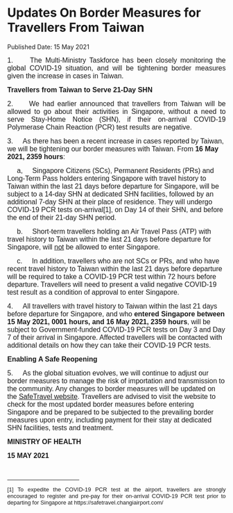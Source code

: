 <html>
    <meta http-equiv="Content-Type" content="text/html; charset=utf-8"/>
    <meta charset="utf-8"/>
    <title>Updates On Border Measures for Travellers From Taiwan</title>
    <body><h1>Updates On Border Measures for Travellers From Taiwan</h1>
    <p>Published Date: 15 May 2021</p> <p style="text-align: justify;"><span style="font-family: Arial; font-size: 16px;">1.&nbsp; &nbsp; &nbsp;The Multi-Ministry Taskforce has been closely monitoring the global COVID-19 situation, and will be tightening border measures given the increase in cases in Taiwan. </span></p> <p style="text-align: justify;"><span style="font-size: 16px; font-family: Arial;"><strong>Travellers from Taiwan to Serve 21-Day SHN</strong><br></span></p> <p style="text-align: justify;"><span style="font-size: 16px; font-family: Arial;">2.&nbsp; &nbsp; &nbsp;</span><span style="text-align: left; font-size: 16px; font-family: Arial;">We had earlier announced that travellers from Taiwan will be allowed to go about their activities in Singapore, without a need to serve Stay-Home Notice (SHN), if their on-arrival COVID-19 Polymerase Chain Reaction (PCR) test results are negative.</span></p><p><p><span style="font-size: 16px; font-family: Arial;"><span style="font-size: 16px;">3.&nbsp; &nbsp; &nbsp;</span><span style="font-size: 16px;">As there has been a recent increase in cases reported by Taiwan, we will be tightening our border measures with Taiwan. From </span><strong style="font-family: Arial, sans-serif;">16 May 2021, 2359 hours</strong>:</span></p></p><p><p><span style="font-size: 16px; font-family: Arial;"><span style="font-size: 16px;">&nbsp; &nbsp; &nbsp;a,&nbsp; &nbsp; &nbsp;</span><span style="font-size: 16px;">Singapore Citizens (SCs), Permanent Residents (PRs) and Long-Term Pass holders entering Singapore with travel history to Taiwan within the last 21 days before departure for Singapore, will be subject to a 14-day SHN at dedicated SHN facilities, followed by an additional 7-day SHN at their place of residence. They will undergo COVID-19 PCR tests on-arrival[1], on</span> Day 14 of their SHN, and before the end of their 21-day SHN period.</span></p><p><span style="font-size: 16px; font-family: Arial;">&nbsp; &nbsp; &nbsp;b.&nbsp; &nbsp; &nbsp;Short-term travellers holding an Air Travel Pass (ATP) with travel history to Taiwan within the last 21 days before departure for Singapore, will <u>not</u> be allowed to enter Singapore.</span></p><p><span style="font-size: 16px; font-family: Arial;">&nbsp; &nbsp; &nbsp;c.&nbsp; &nbsp; &nbsp;In addition, travellers who are not SCs or PRs, and who have recent travel history to Taiwan within the last 21 days before departure will be required to take a COVID-19 PCR test within 72 hours before departure. Travellers will need to present a valid negative COVID-19 test result as a condition of approval to enter Singapore.</span></p></p><p><span style="font-size: 16px; font-family: Arial;">4.&nbsp; &nbsp; &nbsp;All travellers with travel history to Taiwan within the last 21 days before departure for Singapore, and who <strong>entered Singapore between 15 May 2021, 0001 hours, and 16 May 2021, 2359 hours</strong>, will be subject to Government-funded COVID-19 PCR tests on Day 3 and Day 7 of their arrival in Singapore. Affected travellers will be contacted with additional details on how they can take their COVID-19 PCR tests.</span></p><p><span style="font-size: 16px; font-family: Arial;"><strong>Enabling A Safe Reopening</strong><br></span></p><p><span style="font-size: 16px; font-family: Arial;">5.&nbsp; &nbsp; &nbsp;</span><span style="font-size: 16px; font-family: Arial;">As the global situation evolves, we will continue to adjust our border measures to manage the risk of importation and transmission to the community. Any changes to border measures will be updated on the <a href="https://safetravel.ica.gov.sg/" title="" class="" target="">SafeTravel website</a>. Travellers are advised to visit the website to check for the most updated border measures before entering Singapore and be prepared to be subjected to the prevailing border measures upon entry, including payment for their stay at dedicated SHN facilities, tests and treatment.</span></p> <p style="text-align: justify;"><span style="font-size: 16px; font-family: Arial;"><strong>MINISTRY OF HEALTH</strong><br></span></p> <p style="text-align: justify;"><span style="font-size: 16px; font-family: Arial;"><strong>15 MAY 2021</strong></span></p> <div><span style="font-size: 16px; font-family: Arial;"><br clear="all"> </span><hr align="left" size="1" width="33%"> <div id="ftn1"> <p style="text-align: justify;"><span style="font-size: 13px; font-family: Arial;">[1] To expedite the COVID-19 PCR test at the airport, travellers are strongly encouraged to register and pre-pay for their on-arrival COVID-19 PCR test prior to departing for Singapore at https://safetravel.changiairport.com/<span>&nbsp; </span></span></p> </div> </div></body>
</html>